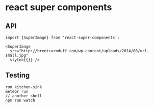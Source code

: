 # react super components

## API
```
import {SuperImage} from 'react-super-components';

<SuperImage
  src="http://brentcarnduff.com/wp-content/uploads/2014/08/url-small.jpg"
  style={{}} />
```

## Testing
```
run kitchen-sink
meteor run
// another shell
npm run watch
```
